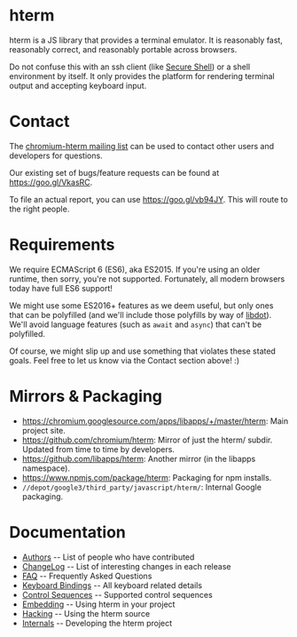 # hterm

hterm is a JS library that provides a terminal emulator.  It is reasonably fast,
reasonably correct, and reasonably portable across browsers.

Do not confuse this with an ssh client (like [Secure Shell](../nassh/)) or a
shell environment by itself.  It only provides the platform for rendering
terminal output and accepting keyboard input.

# Contact

The [chromium-hterm mailing list] can be used to contact other users and
developers for questions.

Our existing set of bugs/feature requests can be found at
<https://goo.gl/VkasRC>.

To file an actual report, you can use <https://goo.gl/vb94JY>.  This will route
to the right people.

# Requirements

We require ECMAScript 6 (ES6), aka ES2015.  If you're using an older runtime,
then sorry, you're not supported.  Fortunately, all modern browsers today have
full ES6 support!

We might use some ES2016+ features as we deem useful, but only ones that can be
polyfilled (and we'll include those polyfills by way of [libdot]).  We'll avoid
language features (such as `await` and `async`) that can't be polyfilled.

Of course, we might slip up and use something that violates these stated goals.
Feel free to let us know via the Contact section above! :)

# Mirrors & Packaging

* https://chromium.googlesource.com/apps/libapps/+/master/hterm: Main project site.
* https://github.com/chromium/hterm: Mirror of just the hterm/ subdir.
  Updated from time to time by developers.
* https://github.com/libapps/hterm: Another mirror (in the libapps namespace).
* https://www.npmjs.com/package/hterm: Packaging for npm installs.
* `//depot/google3/third_party/javascript/hterm/`: Internal Google packaging.

# Documentation

* [Authors](./doc/AUTHORS.md) -- List of people who have contributed
* [ChangeLog](./doc/ChangeLog.md) -- List of interesting changes in each release
* [FAQ](../nassh/doc/FAQ.md) -- Frequently Asked Questions
* [Keyboard Bindings](./doc/KeyboardBindings.md) -- All keyboard related details
* [Control Sequences](./doc/ControlSequences.md) -- Supported control sequences
* [Embedding](./doc/embed.md) -- Using hterm in your project
* [Hacking](./doc/hack.md) -- Using the hterm source
* [Internals](./doc/internals/) -- Developing the hterm project

[chromium-hterm mailing list]: https://groups.google.com/a/chromium.org/forum/?fromgroups#!forum/chromium-hterm
[libdot]: ../libdot
